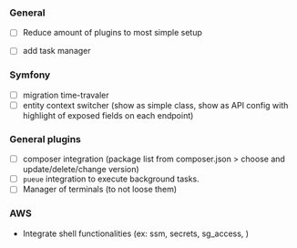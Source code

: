 ### General
- [ ] Reduce amount of plugins to most simple setup
- [ ] add task manager


### Symfony
- [ ] migration time-travaler
- [ ] entity context switcher (show as simple class, show as API config with highlight of exposed fields on each endpoint)

### General plugins
- [ ] composer integration (package list from composer.json > choose and update/delete/change version)
- [ ] `pueue` integration to execute background tasks.
- [ ] Manager of terminals (to not loose them)

### AWS
- Integrate shell functionalities (ex: ssm, secrets, sg_access, )
